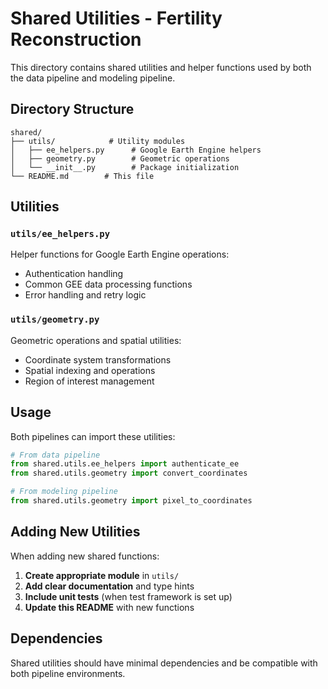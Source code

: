 # Shared Utilities - Fertility Reconstruction

This directory contains shared utilities and helper functions used by both the data pipeline and modeling pipeline.

## Directory Structure

```
shared/
├── utils/            # Utility modules
│   ├── ee_helpers.py      # Google Earth Engine helpers
│   ├── geometry.py        # Geometric operations
│   └── __init__.py        # Package initialization
└── README.md        # This file
```

## Utilities

### `utils/ee_helpers.py`
Helper functions for Google Earth Engine operations:
- Authentication handling
- Common GEE data processing functions
- Error handling and retry logic

### `utils/geometry.py` 
Geometric operations and spatial utilities:
- Coordinate system transformations
- Spatial indexing and operations
- Region of interest management

## Usage

Both pipelines can import these utilities:

```python
# From data pipeline
from shared.utils.ee_helpers import authenticate_ee
from shared.utils.geometry import convert_coordinates

# From modeling pipeline  
from shared.utils.geometry import pixel_to_coordinates
```

## Adding New Utilities

When adding new shared functions:

1. **Create appropriate module** in `utils/`
2. **Add clear documentation** and type hints
3. **Include unit tests** (when test framework is set up)
4. **Update this README** with new functions

## Dependencies

Shared utilities should have minimal dependencies and be compatible with both pipeline environments.
